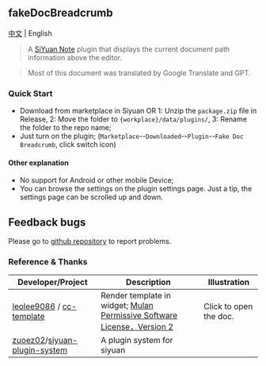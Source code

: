 ## fakeDocBreadcrumb

[中文](README_zh_CN.md) | English

> A [SiYuan Note](https://github.com/siyuan-note/siyuan) plugin that displays the current document path information above the editor.

> Most of this document was translated by Google Translate and GPT.

### Quick Start

- Download from marketplace in Siyuan OR 1: Unzip the `package.zip` file in Release, 2: Move the folder to `{workplace}/data/plugins/`, 3: Rename the folder to the repo name;
- Just turn on the plugin; (`Marketplace`--`Downloaded`--`Plugin`--`Fake Doc Breadcrumb`, click switch icon)

#### Other explanation

- No support for Android or other mobile Device;
- You can browse the settings on the plugin settings page. Just a tip, the settings page can be scrolled up and down.

## Feedback bugs

Please go to [github repository](https://github.com/OpaqueGlass/syplugin-fakeDocBreadcrumb) to report problems.

### Reference & Thanks

| Developer/Project                                            | Description                                                  | Illustration           |
| ------------------------------------------------------------ | ------------------------------------------------------------ | ---------------------- |
| [leolee9086](https://github.com/leolee9086) / [cc-template](https://github.com/leolee9086/cc-template) | Render template in widget; [Mulan Permissive Software License，Version 2](https://github.com/leolee9086/cc-template/blob/main/LICENSE) | Click to open the doc. |
| [zuoez02](https://github.com/zuoez02)/[siyuan-plugin-system](https://github.com/zuoez02/siyuan-plugin-system) | A plugin system for siyuan                                   |                        |

